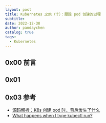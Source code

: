 ```yaml
---
layout: post
title: Kubernetes 之旅（十）：跟踪 pod 创建的过程
subtitle:  
date: 2022-12-30
author: pandaychen
catalog: true
tags: 
  - Kubernetes
---
```


## 0x00 前言


##  0x01  

##  0x03 参考
- [源码解析：K8s 创建 pod 时，背后发生了什么](https://arthurchiao.art/blog/what-happens-when-k8s-creates-pods-1-zh/)
- [What happens when I type kubectl run?](https://github.com/jamiehannaford/what-happens-when-k8s/tree/master/zh-cn)